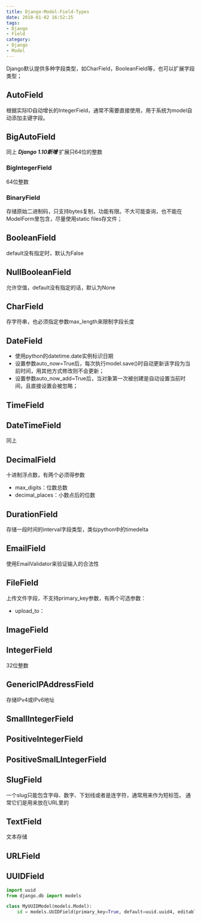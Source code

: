 ```yaml
---
title: Django-Model-Field-Types
date: 2018-01-02 16:52:25
tags:
- Django
- Field
category:
- Django
- Model
---
```


Django默认提供多种字段类型，如CharField，BooleanField等，也可以扩展字段类型；

<!-- more -->

## AutoField
根据实际ID自动增长的IntegerField，通常不需要直接使用，用于系统为model自动添加主键字段。

## BigAutoField
同上 ***Django 1.10新增*** 扩展只64位的整数

### BigIntegerField
64位整数

### BinaryField
存储原始二进制码，只支持bytes复制，功能有限。不大可能查询，也不能在ModelForm里包含，尽量使用static files存文件；

## BooleanField
default没有指定时，默认为False

## NullBooleanField
允许空值，default没有指定的话，默认为None

## CharField
存字符串，也必须指定参数max_length来限制字段长度

## DateField
* 使用python的datetime.date实例标识日期
* 设置参数auto_now=True后，每次执行model.save()时自动更新该字段为当前时间，用其他方式修改则不会更新；
* 设置参数auto_now_add=True后，当对象第一次被创建是自动设置当前时间，且直接设置会被忽略；

## TimeField

## DateTimeField
同上

## DecimalField
十进制浮点数，有两个必须得参数
* max_digits：位数总数
* decimal_places：小数点后的位数

## DurationField
存储一段时间的interval字段类型，类似python中的timedelta

## EmailField
使用EmailValidator来验证输入的合法性

## FileField
上传文件字段，不支持primary_key参数，有两个可选参数：
* upload_to：

## ImageField



## IntegerField
32位整数

## GenericIPAddressField
存储IPv4或IPv6地址

## SmallIntegerField
## PositiveIntegerField
## PositiveSmalLIntegerField

## SlugField
一个slug只能包含字母、数字、下划线或者是连字符，通常用来作为短标签。 通常它们是用来放在URL里的

## TextField
文本存储

## URLField

## UUIDField
``` python
import uuid
from django.db import models

class MyUUIDModel(models.Model):
    id = models.UUIDField(primary_key=True, default=uuid.uuid4, editable=False)
```



















